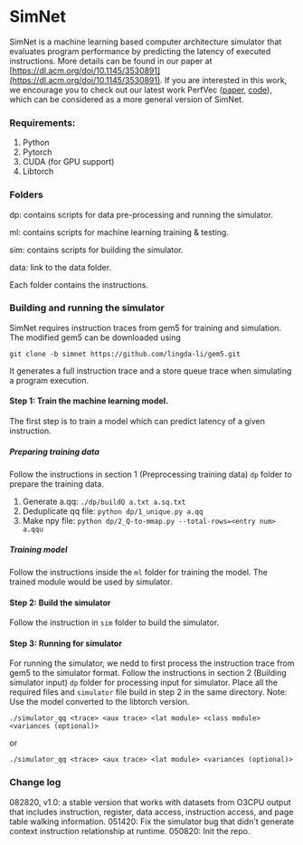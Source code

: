 # SimNet

SimNet is a machine learning based computer architecture simulator that
evaluates program performance by predicting the latency of executed
instructions.
More details can be found in our paper at
[https://dl.acm.org/doi/10.1145/3530891](https://dl.acm.org/doi/10.1145/3530891).
If you are interested in this work, we encourage you to check out our latest
work PerfVec ([paper](https://arxiv.org/abs/2310.16792),
[code](https://github.com/PerfVec/PerfVec)), which can be considered as a more
general version of SimNet.

### Requirements:

1. Python
2. Pytorch
3. CUDA (for GPU support)
4. Libtorch

### Folders

dp: contains scripts for data pre-processing and running the simulator.

ml: contains scripts for machine learning training & testing.

sim: contains scripts for building the simulator.

data: link to the data folder.

Each folder contains the instructions.

### Building and running the simulator
SimNet requires instruction traces from gem5 for training and simulation.
The modified gem5 can be downloaded using

`git clone -b simnet https://github.com/lingda-li/gem5.git`

It generates a full instruction trace and a store queue trace when simulating a
program execution.

#### Step 1: Train the machine learning model. 
The first step is to train a model which can predict latency of a given
instruction. 

##### Preparing training data
Follow the instructions in section 1 (Preprocessing training data) `dp` folder
to prepare the training data. 

1. Generate a.qq: `./dp/buildQ a.txt a.sq.txt`
2. Deduplicate qq file: `python dp/1_unique.py a.qq`
3. Make npy file: `python dp/2_Q-to-mmap.py --total-rows=<entry num> a.qqu`

##### Training model
Follow the instructions inside the `ml` folder for training the model. The
trained module would be used by simulator.

#### Step 2: Build the simulator
Follow the instruction in `sim` folder to build the simulator.

#### Step 3: Running for simulator
For running the simulator, we nedd to first process the instruction trace from
gem5 to the simulator format. Follow the instructions in section 2 (Building
simulator input) `dp` folder for processing input for simulator.
Place all the required files and `simulator` file build in step 2 in the same
directory.
Note: Use the model converted to the libtorch version.

`./simulator_qq <trace> <aux trace> <lat module> <class module> <variances (optional)>`

or

`./simulator_qq <trace> <aux trace> <lat module> <variances (optional)>`

### Change log

082820, v1.0: a stable version that works with datasets from O3CPU output that
includes instruction, register, data access, instruction access, and page table
walking information.
051420: Fix the simulator bug that didn't generate context instruction
relationship at runtime.
050820: Init the repo.

